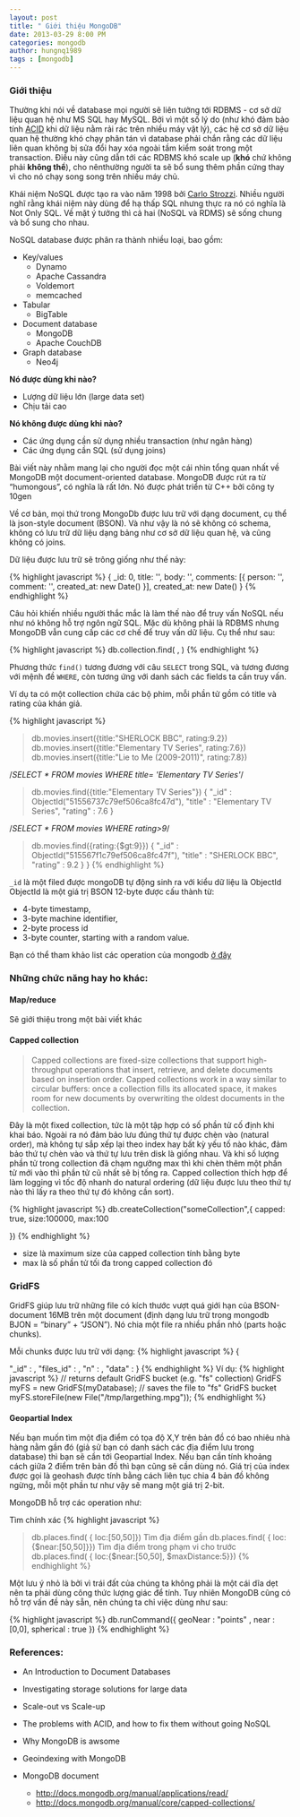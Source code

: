 ```yaml
---
layout: post
title: " Giới thiệu MongoDB"
date: 2013-03-29 8:00 PM
categories: mongodb
author: hungnq1989
tags : [mongodb]
---
```


### Giới thiệu 

Thường khi nói về database mọi người sẽ liên tưởng tới RDBMS - cơ sở dữ liệu quan hệ như MS SQL hay MySQL. Bởi vì một số lý do (như khó đảm bảo tính [ACID](http://en.wikipedia.org/wiki/ACID) khi dữ liệu nằm rải rác trên nhiều máy vật lý), các hệ cơ sở dữ liệu quan hệ thường khó chạy phân tán vì database phải chắn rằng các dữ liệu liên quan không bị sửa đổi hay xóa ngoài tầm kiểm soát trong một transaction. Điều này cũng dẫn tới các RDBMS khó scale up (**khó** chứ không phải **không thể**), cho nênthường người ta sẽ bổ sung thêm phần cứng thay vì cho nó chạy song song trên nhiều máy chủ.

Khái niệm NoSQL được tạo ra vào năm 1998 bởi [Carlo Strozzi](http://www.strozzi.it/users/carlo/vitae.html). Nhiều người nghĩ rằng khái niệm này dùng để hạ thấp SQL nhưng thực ra nó có nghĩa là Not Only SQL. Về mặt ý tưởng thì cả hai (NoSQL và RDMS) sẽ sống chung và bổ sung cho nhau.
<!--more-->

NoSQL database được phân ra thành nhiều loại, bao gồm:

* Key/values
  * Dynamo
  * Apache Cassandra
  * Voldemort
  * memcached
* Tabular
  * BigTable
* Document database
  * MongoDB
  * Apache CouchDB
* Graph database
  * Neo4j

**Nó được dùng khi nào?**

  * Lượng dữ liệu lớn (large data set)
  * Chịu tải cao

**Nó không được dùng khi nào?**

  * Các ứng dụng cần sử dụng nhiều transaction (như ngân hàng)
  * Các ứng dụng cần SQL (sử dụng joins)

Bài viết này nhằm mang lại cho người đọc một cái nhìn tổng quan nhất về MongoDB một document-oriented database. MongoDB được rút ra từ “humongous”, có nghĩa là rất lớn. Nó được phát triển từ C++ bởi công ty 10gen

Về cơ bản, mọi thứ trong MongoDb được lưu trữ với dạng document, cụ thể là json-style document (BSON). Và như vậy là nó sẽ không có schema, không có lưu trữ dữ liệu dạng bảng như  cơ sở dữ liệu quan hệ, và cũng không có joins.

Dữ liệu được lưu trữ sẽ trông giống như thế này:

{% highlight javascript %} 
{
  _id: 0,
  title: '',
  body: '',
  comments: [{
    person: '',
    comment: '',
    created_at: new Date()
  }],
  created_at: new Date()
}
{% endhighlight %}

Câu hỏi khiến nhiều người thắc mắc là làm thế nào để truy vấn NoSQL nếu như nó không hỗ trợ ngôn ngữ SQL. Mặc dù không phải là RDBMS nhưng MongoDB vẫn cung cấp các cơ chế để truy vấn dữ liệu. Cụ thể như sau:

{% highlight javascript %} 
db.collection.find( <query>,  )
{% endhighlight %}

Phương thức `find()` tương đương với câu `SELECT` trong SQL, và tương đương với mệnh đề `WHERE`, còn tương ứng với danh sách các fields ta cần truy vấn. 

Ví dụ ta có một collection chứa các bộ phim, mỗi phần tử gồm có title và rating của khán giả.

{% highlight javascript %} 
> db.movies.insert({title:"SHERLOCK BBC", rating:9.2})
> db.movies.insert({title:"Elementary TV Series", rating:7.6})
> db.movies.insert({title:"Lie to Me (2009-2011)", rating:7.8})

/*SELECT * FROM movies WHERE title= 'Elementary TV Series'*/

> db.movies.find({title:"Elementary TV Series"})
{
   "_id" : ObjectId("51556737c79ef506ca8fc47d"),
   "title" : "Elementary TV Series",
   "rating" : 7.6
}   

/*SELECT * FROM movies WHERE rating>9*/
> db.movies.find({rating:{$gt:9}})
{
   "_id"         : ObjectId("515567f1c79ef506ca8fc47f"),
   "title"         : "SHERLOCK BBC",
   "rating"     : 9.2 }
}
{% endhighlight %}

`_id` là một filed được mongoDB tự động sinh ra với kiểu dữ liệu là ObjectId
ObjectId là một giá trị BSON 12-byte được cấu thành từ:

* 4-byte timestamp,
* 3-byte machine identifier,
* 2-byte process id
* 3-byte counter, starting with a random value.


Bạn có thể tham khảo list các operation của mongodb [ở đây](http://docs.mongodb.org/manual/reference/operator/)

### Những chức năng hay ho khác:

#### Map/reduce
Sẽ giới thiệu trong một bài viết khác

#### Capped collection

> Capped collections are fixed-size collections that support high-throughput operations that insert, retrieve, and delete documents based on insertion order. Capped collections work in a way similar to circular buffers: once a collection fills its allocated space, it makes room for new documents by overwriting the oldest documents in the collection.

Đây là một fixed collection, tức là một tập hợp có số phần tử cố định khi khai báo. Ngoài ra nó đảm bảo lưu đúng thứ tự được chèn vào (natural order), mà không tự sắp xếp lại theo index hay bất kỳ yếu tố nào khác, đảm bảo thứ tự chèn vào và thứ tự lưu trên disk là giống nhau. Và khi số lượng phần tử trong collection đã chạm ngưỡng max thì khi chèn thêm một phần tử mới vào thì phần tử cũ nhất sẽ bị tống ra. Capped collection thích hợp để làm logging vì tốc độ nhanh do natural ordering (dữ liệu được lưu theo thứ tự nào thì lấy ra theo thứ tự đó không cần sort).

{% highlight javascript %} 
db.createCollection("someCollection",{
   capped: true,
   size:100000,
   max:100

})
{% endhighlight %}

* size là maximum size của capped collection tính bằng byte 
* max là số phần tử tối đa trong capped collection đó

### GridFS

GridFS giúp lưu trữ những file có kích thước vượt quá giới hạn của BSON-document 16MB trên một document (định dạng lưu trữ trong mongodb BJON = “binary” + “JSON”). Nó chia một file ra nhiều phần nhỏ (parts hoặc chunks).

Mỗi chunks được lưu trữ với dạng:
{% highlight javascript %} 
{

 "_id" : ,
 "files_id" : ,
 "n" : ,
 "data" : 
}
{% endhighlight %}
Ví dụ: 
{% highlight javascript %} 
// returns default GridFS bucket (e.g. "fs"  collection)
GridFS myFS = new GridFS(myDatabase); 
// saves the file to "fs" GridFS bucket
myFS.storeFile(new File("/tmp/largething.mpg"));
{% endhighlight %}

#### Geopartial Index

Nếu bạn muốn tìm một địa điểm có tọa độ X,Y trên bản đồ có bao nhiêu nhà hàng nằm gần đó (giả sử bạn có danh sách các địa điểm lưu trong database) thì bạn sẽ cần tới Geopartial Index. Nếu bạn cần tính khoảng cách giữa 2 điểm trên bản đồ thì bạn cũng sẽ cần dùng nó. Giá trị của index được gọi là geohash được tính bằng cách liên tục chia 4 bản đồ không ngừng, mỗi một phần tư như vậy sẽ mang một giá trị 2-bit.

MongoDB hỗ trợ các operation như:

Tìm chính xác
{% highlight javascript %} 
> db.places.find( { loc:[50,50]}) Tìm địa điểm gần
> db.places.find( { loc:{$near:[50,50]}}) Tìm địa điểm trong phạm vi cho trước
> db.places.find( { loc:{$near:[50,50], $maxDistance:5}})
{% endhighlight %}

Một lưu ý nhỏ là bởi vì trái đất của chúng ta không phải là một cái dĩa dẹt nên ta phải dùng công thức lượng giác để tính. Tuy nhiên MongoDB cũng có hỗ trợ vấn đề này sẵn, nên chúng ta chỉ việc dùng như sau:

{% highlight javascript %} 
db.runCommand({
    geoNear : "points" ,
    near : [0,0],
    spherical :  true
})
{% endhighlight %}


### References:

* An Introduction to Document Databases
* Investigating storage solutions for large data
* Scale-out vs Scale-up
* The problems with ACID, and how to fix them without going NoSQL
* Why MongoDB is awsome
* Geoindexing with MongoDB

* MongoDB document
  * http://docs.mongodb.org/manual/applications/read/
  * http://docs.mongodb.org/manual/core/capped-collections/